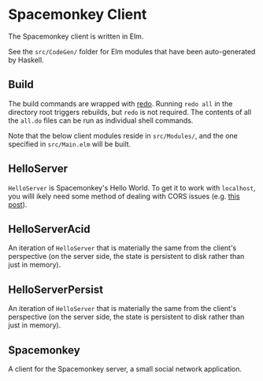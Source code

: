 # Spacemonkey Client

The Spacemonkey client is written in Elm.

See the `src/CodeGen/` folder for Elm modules that have been auto-generated by Haskell.

## Build

The build commands are wrapped with [redo](https://redo.readthedocs.io/en/latest/). Running `redo all` in the directory root triggers rebuilds, but `redo` is not required. The contents of all the `all.do` files can be run as individual shell commands.

Note that the below client modules reside in `src/Modules/`, and the one specified in `src/Main.elm` will be built.


## HelloServer

`HelloServer` is Spacemonkey's Hello World. To get it to work with `localhost`, you willl ikely need some method of dealing with CORS issues (e.g. [this post](https://alfilatov.com/posts/run-chrome-without-cors/)).

## HelloServerAcid

An iteration of `HelloServer` that is materially the same from the client's perspective (on the server side, the state is persistent to disk rather than just in memory).


## HelloServerPersist

An iteration of `HelloServer` that is materially the same from the client's perspective (on the server side, the state is persistent to disk rather than just in memory).

## Spacemonkey

A client for the Spacemonkey server, a small social network application.
